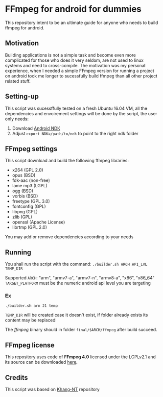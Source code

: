 # FFmpeg for android for dummies
This repository intent to be an ultimate guide for anyone who needs to build ffmpeg for android. 
## Motivation
 
Building applications is not a simple task and become even more complicated for those who does it very seldom, are not used to linux systems and need to cross-compile.
The motivation was my personal experience, when I needed a simple FFmpeg version for running a project on android took me longer to sucessfully build ffmpeg than all other project related stuff.

## Setting-up
 
This script was sucessffully tested on a fresh Ubuntu 16.04 VM, all the dependencies and envoirement settings will be done by the script, the user only needs:
1. Download [Android NDK](https://developer.android.com/ndk/downloads/)
2. Adjust ```export NDK=/path/to/ndk``` to point to the right ndk folder

## FFmpeg settings
This script download and build the following ffmpeg libraries:
* x264 (GPL 2.0)
* opus (BSD)
* fdk-aac (non-free)
* lame mp3 (LGPL)
* ogg (BSD)
* vorbis (BSD)
* freetype (GPL 3.0)
* fontconfig (GPL)
* libpng  (GPL)
* zlib (GPL)
* openssl (Apache License)
* librtmp (GPL 2.0)

You may add or remove dependencies according to your needs

## Running
You shall run the script with the command: 
```./builder.sh ARCH API_LVL TEMP_DIR```

Supported ```ARCH```:  "arm", "armv7-a", "armv7-n", "armv8-a", "x86", "x86_64" ```TARGET_PLATFORM``` must be the numeric android api level you are targeting 

### Ex
```./builder.sh arm 21 temp```

```TEMP_DIR``` will be created case it doesn't exist, if folder already exists its content may be replaced

The *ffmpeg* binary should in folder ```final/$ARCH/ffmpeg``` after build succeed.

## FFmpeg license
This repository uses code of **FFmpeg 4.0** licensed under the LGPLv2.1 and its source can be downloaded [here](https://ffmpeg.org/releases/ffmpeg-4.0.tar.bz2).

## Credits
This script was based on [Khang-NT](https://github.com/Khang-NT/ffmpeg-binary-android) repository
